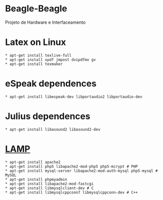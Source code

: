 # Beagle-Beagle
Projeto de Hardware e Interfaceamento

# Latex on Linux
	* apt-get install texlive-full
	* apt-get install xpdf jmpost dvipdfmx gv 
	* apt-get install texmaker

# eSpeak dependences
	* apt-get install libespeak-dev libportaudio2 libportaudio-dev

# Julius dependences
	* apt-get install libasound2 libasound2-dev

# [LAMP](https://www.digitalocean.com/community/tutorials/how-to-install-linux-apache-mysql-php-lamp-stack-on-ubuntu)
	* apt-get install apache2 
	* apt-get install php5 libapache2-mod-php5 php5-mcrypt # PHP
	* apt-get install mysql-server libapache2-mod-auth-mysql php5-mysql # MySQL
	* apt-get install phpmyadmin
	* apt-get install libapache2-mod-fastcgi
	* apt-get install libmysqlclient-dev # C
	* apt-get install libmysqlcppconn7 libmysqlcppconn-dev # C++
